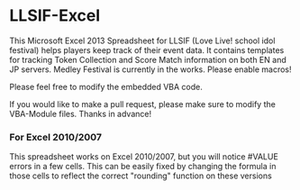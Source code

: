 # LLSIF-Excel
This Microsoft Excel 2013 Spreadsheet for LLSIF (Love Live! school idol festival) helps players keep track of their event data. It contains templates for tracking Token Collection and Score Match information on both EN and JP servers. Medley Festival is currently in the works. Please enable macros!

Please feel free to modify the embedded VBA code.

If you would like to make a pull request, please make sure to modify the VBA-Module files. Thanks in advance!

### For Excel 2010/2007
This spreadsheet works on Excel 2010/2007, but you will notice #VALUE errors in a few cells. This can be easily fixed by changing the formula in those cells to reflect the correct "rounding" function on these versions
